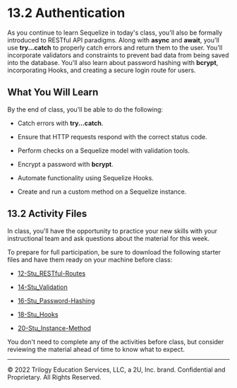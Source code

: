 # 13.2 Authentication
As you continue to learn Sequelize in today's class, you'll also be formally introduced to RESTful API paradigms. Along with **async** and **await**, you'll use **try...catch** to properly catch errors and return them to the user. You'll incorporate validators and constraints to prevent bad data from being saved into the database. You'll also learn about password hashing with **bcrypt**, incorporating Hooks, and creating a secure login route for users.

## What You Will Learn
By the end of class, you'll be able to do the following:

* Catch errors with **try...catch**.

* Ensure that HTTP requests respond with the correct status code.

* Perform checks on a Sequelize model with validation tools.

* Encrypt a password with **bcrypt**.

* Automate functionality using Sequelize Hooks.

* Create and run a custom method on a Sequelize instance.

## 13.2 Activity Files
In class, you'll have the opportunity to practice your new skills with your instructional team and ask questions about the material for this week.

To prepare for full participation, be sure to download the following starter files and have them ready on your machine before class:

* [12-Stu_RESTful-Routes](https://static.fullstack-bootcamp.com/lesson-files/13-ORM/12-Stu_RESTful-Routes.zip)

* [14-Stu_Validation](https://static.fullstack-bootcamp.com/lesson-files/13-ORM/14-Stu_Validation.zip)

* [16-Stu_Password-Hashing](https://static.fullstack-bootcamp.com/lesson-files/13-ORM/16-Stu_Password-Hashing.zip)

* [18-Stu_Hooks](https://static.fullstack-bootcamp.com/lesson-files/13-ORM/18-Stu_Hooks.zip)

* [20-Stu_Instance-Method](https://static.fullstack-bootcamp.com/lesson-files/13-ORM/20-Stu_Instance-Method.zip)

You don't need to complete any of the activities before class, but consider reviewing the material ahead of time to know what to expect.

---
© 2022 Trilogy Education Services, LLC, a 2U, Inc. brand. Confidential and Proprietary. All Rights Reserved.